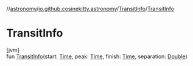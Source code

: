 //[astronomy](../../../index.md)/[io.github.cosinekitty.astronomy](../index.md)/[TransitInfo](index.md)/[TransitInfo](-transit-info.md)

# TransitInfo

[jvm]\
fun [TransitInfo](-transit-info.md)(start: [Time](../-time/index.md), peak: [Time](../-time/index.md), finish: [Time](../-time/index.md), separation: [Double](https://kotlinlang.org/api/latest/jvm/stdlib/kotlin/-double/index.html))
